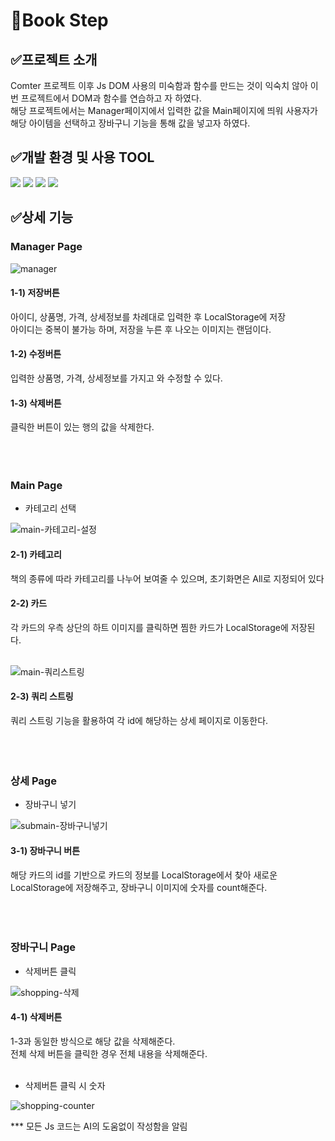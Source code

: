 # 📖Book Step
## ✅프로젝트 소개
<div>Comter 프로젝트 이후 Js DOM 사용의 미숙함과 함수를 만드는 것이 익숙치 않아 이번 프로젝트에서 DOM과 함수를 연습하고 자 하였다.</div>
<div>해당 프로젝트에서는 Manager페이지에서 입력한 값을 Main페이지에 띄워 사용자가 해당 아이템을 선택하고 장바구니 기능을 통해 값을 넣고자 하였다.</div>

## ✅개발 환경 및 사용 TOOL
<div>
  <img src="https://img.shields.io/badge/HTML-E34F26?style=for-the-badge&logo=html5&logoColor=white" />
  <img src="https://img.shields.io/badge/CSS-1572B6?style=for-the-badge&logo=css3&logoColor=white" />
  <img src="https://img.shields.io/badge/JavaScript-F7DF1E?style=for-the-badge&logo=javascript&logoColor=white" />
  <img src="https://img.shields.io/badge/Github-181717?style=for-the-badge&logo=github&logoColor=white" />
</div>

## ✅상세 기능

### Manager Page
![manager](https://github.com/user-attachments/assets/0e9bf5ae-37ea-4125-bae9-2b6c9a5f4c60)
<!-- 내용 -->
#### 1-1) 저장버튼
<div>아이디, 상품명, 가격, 상세정보를 차례대로 입력한 후 LocalStorage에 저장</div>
<div>아이디는 중복이 불가능 하며, 저장을 누른 후 나오는 이미지는 랜덤이다.</div>

#### 1-2) 수정버튼
<div>입력한 상품명, 가격, 상세정보를 가지고 와 수정할 수 있다.</div>

#### 1-3) 삭제버튼
<div>클릭한 버튼이 있는 행의 값을 삭제한다.</div>
<br><br><br>

###  Main Page
* 카테고리 선택

![main-카테고리-설정](https://github.com/user-attachments/assets/a3f3fb72-42f2-45e1-beb1-7067d976397a)

#### 2-1) 카테고리
<div>책의 종류에 따라 카테고리를 나누어 보여줄 수 있으며, 초기화면은 All로 지정되어 있다</div>

#### 2-2) 카드
<div>각 카드의 우측 상단의 하트 이미지를 클릭하면 찜한 카드가 LocalStorage에 저장된다.</div>
<br>
  
![main-쿼리스트링](https://github.com/user-attachments/assets/dd1f64a6-c2ae-4a79-8639-87e937356ede)

#### 2-3) 쿼리 스트링
<div>쿼리 스트링 기능을 활용하여 각 id에 해당하는 상세 페이지로 이동한다.</div>
<br><br><br>

###  상세 Page
* 장바구니 넣기

![submain-장바구니넣기](https://github.com/user-attachments/assets/6d592e76-2279-4fab-aada-f768d70fcb84)
  
#### 3-1) 장바구니 버튼
<div>해당 카드의 id를 기반으로 카드의 정보를 LocalStorage에서 찾아 새로운 LocalStorage에 저장해주고, 장바구니 이미지에 숫자를 count해준다.</div>
<br><br><br>

###  장바구니 Page
* 삭제버튼 클릭

![shopping-삭제](https://github.com/user-attachments/assets/623642d7-6719-4e05-b073-02897bf0ec61)

#### 4-1) 삭제버튼
<div>1-3과 동일한 방식으로 해당 값을 삭제해준다.</div>
<div>전체 삭제 버튼을 클릭한 경우 전체 내용을 삭제해준다.</div>
<br>

* 삭제버튼 클릭 시 숫자 
  
![shopping-counter](https://github.com/user-attachments/assets/5c5f71a7-0a50-4144-a69c-dfe1f96c7377)


<div>*** 모든 Js 코드는 AI의 도움없이 작성함을 알림</div>

